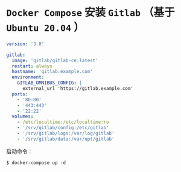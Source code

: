 # `Docker Compose` 安装 `Gitlab` （基于 `Ubuntu 20.04` ）

```yml
version: '3.8'

gitlab:
  image: 'gitlab/gitlab-ce:latest'
  restart: always
  hostname: 'gitlab.example.com'
  environment:
    GITLAB_OMNIBUS_CONFIG: |
      external_url 'https://gitlab.example.com'
  ports:
    - '80:80'
    - '443:443'
    - '22:22'
  volumes:
    - /etc/localtime:/etc/localtime:ro
    - '/srv/gitlab/config:/etc/gitlab'
    - '/srv/gitlab/logs:/var/log/gitlab'
    - '/srv/gitlab/data:/var/opt/gitlab'
```

启动命令：

```shell
$ docker-compose up -d
```
